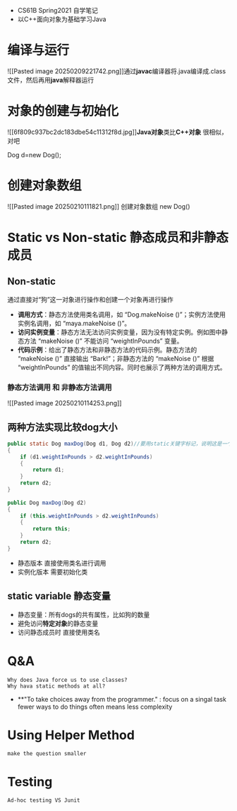 - CS61B Spring2021 自学笔记
- 以C++面向对象为基础学习Java
# 编译与运行

![[Pasted image 20250209221742.png]]通过**javac**编译器将.java编译成.class文件，然后再用**java**解释器运行


# 对象的创建与初始化

![[6f809c937bc2dc183dbe54c11312f8d.jpg]]**Java对象**类比**C++对象** 很相似，对吧

Dog d=new Dog();


# 创建对象数组

![[Pasted image 20250210111821.png]]
创建对象数组
	new Dog()


# Static vs Non-static 静态成员和非静态成员
## Non-static
通过直接对“狗”这一对象进行操作和创建一个对象再进行操作

- **调用方式**：静态方法使用类名调用，如 “Dog.makeNoise ()”；实例方法使用实例名调用，如 “maya.makeNoise ()”。
- **访问实例变量**：静态方法无法访问实例变量，因为没有特定实例。例如图中静态方法 “makeNoise ()” 不能访问 “weightInPounds” 变量。
- **代码示例**：给出了静态方法和非静态方法的代码示例。静态方法的 “makeNoise ()” 直接输出 “Bark!”；非静态方法的 “makeNoise ()” 根据 “weightInPounds” 的值输出不同内容。同时也展示了两种方法的调用方式。

### 静态方法调用 和 非静态方法调用
![[Pasted image 20250210114253.png]]

## 两种方法实现比较dog大小
```java
public static Dog maxDog(Dog d1, Dog d2)//要用static关键字标记，说明这是一个静态方法  
{  
    if (d1.weightInPounds > d2.weightInPounds)  
    {  
        return d1;  
    }  
    return d2;  
}  
  
public Dog maxDog(Dog d2)  
{  
    if (this.weightInPounds > d2.weightInPounds)  
    {  
        return this;  
    }  
    return d2;  
}
```
- 静态版本 直接使用类名进行调用
- 实例化版本 需要初始化类
## static variable 静态变量
- 静态变量：所有dogs的共有属性，比如狗的数量
- 避免访问**特定对象**的静态变量 
- 访问静态成员时 直接使用类名


# Q&A
	Why does Java force us to use classes?
	Why hava static methods at all?
- **"To take choices away from the programmer." :
	  focus on a singal task
	  fewer ways to do things often means less complexity

# Using Helper Method
	make the question smaller

# Testing 
	Ad-hoc testing VS Junit











